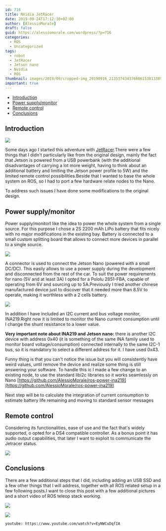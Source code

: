 ```yaml
---
id: 716
title: NVidia JetRacer
date: 2019-09-24T17:12:10+02:00
author: [AlessioMorale]
draft: false
guid: https://alessiomorale.com/wordpress/?p=716
categories:
  - ROS
  - Uncategorized
tags:
  - robot
  - JetRacer
  - Jetson nano
  - Nvidia
  - ROS
thumbnail: images/2019/09/cropped-img_20190916_2135374343768061538133897.jpg
important: true
---
```


- [Introduction](#introduction)
- [Power supply/monitor](#power-supplymonitor)
- [Remote control](#remote-control)
- [Conclusions](#conclusions)

## Introduction

![](images/2019/09/img_20190916_2135374343768061538133897.jpg)

Some days ago I started this adventure with [JetRacer](https://github.com/NVIDIA-AI-IOT/jetracer).There were a few things that I didn't particularly like from the original design, mainly the fact that Jetson is powered from a USB powerbank (with the additional disadvantages of carrying a lot more weight, having to think about an additional battery and limiting the Jetson power profile to 5W) and the limited remote control possibilities.Beside that I wanted to base the whole system on ROS, so I had to port a few hardware relate nodes to the Nano.

To address such issues I have done some modifications to the original design.

## Power supply/monitor

Power supply/monitorI like the idea to power the whole system from a single source. For this purpose I chose a 2S 2200 mAh LiPo battery that fits nicely with no major modifications in the existing bay.
Battery is connected to a small custom splitting board that allows to connect more devices in parallel to a single source.

![](images/2019/09/img_20190916_20094134962048368907300.jpg)

A connector is used to connect the Jetson Nano (powered with a small DC/DC). This easily allows to use a power supply during the development and disconnected from the rest of the car.
To suit the power requirements for nano (5V and at least 3A) I opted for a Pololu 2851-FBA, capable of operating from 6V and sourcing up to 5A.Previously I tried another chinese manufactured device just to discover that it needed more than 8.5V to operate, making it worthless with a 2 cells battery.

![](images/2019/09/img_20190916_2008272557472320786764662.jpg)

In addition I have included an I2C current and bus voltage monitor, INA219.Right now it is limited to monitor the Nano current consumption until I change the shunt resistance to a lower value.

**Very important note about INA219 and Jetson nano:** there is another I2C device with address 0x40 (it is something of the same INA family used to monitor board voltage/consumption) connected internally to the same I2C-1 bus, so it is mandatory to select a different address for it. I have used 0x43.

Funny thing is that you can't notice the issue but you will consistently have weird values, until remove the device and realize some thing is still answering your software. To handle this ic I made a few change to an existing node, to use the standard libi2c libraries so it works seamlessly on Nano [https://github.com/AlessioMorale/ros-power-ina219](https://github.com/AlessioMorale/ros-power-ina219)

Next step will be to calculate the integration of current consumption to estimate battery life remaining and moving to standard sensor messages

## Remote control

Considering its functionalities, ease of use and the fact that's widely supported, o opted for a DS4 compatible controller. As a bonus point it has audio output capabilities, that later I want to exploit to communicate the Jetracer status.

![](images/2019/09/img_20190916_2207583040884031757302502.jpg)

## Conclusions

There are a few additional steps that I did, including adding an USB SSD and a few other things that I will address, together with all ROS related setup in a few following posts.I want to close this post with a few additional pictures and a short video of ROS teleop stack working.

![](images/2019/09/img_20190915_1133087453250750003722849.jpg)

![](images/2019/09/img_20190915_113322102000925495512880.jpg)

`youtube: https://www.youtube.com/watch?v=EyNWCuDqfIA`
